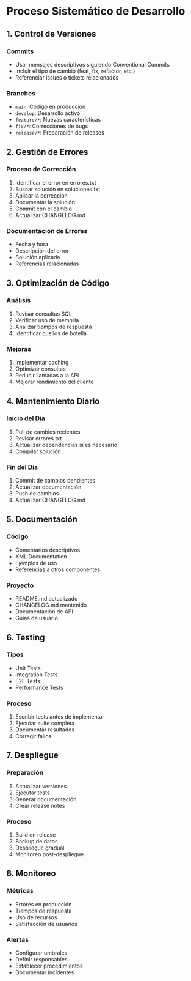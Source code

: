 # Proceso Sistemático de Desarrollo

## 1. Control de Versiones

### Commits
- Usar mensajes descriptivos siguiendo Conventional Commits
- Incluir el tipo de cambio (feat, fix, refactor, etc.)
- Referenciar issues o tickets relacionados

### Branches
- `main`: Código en producción
- `develop`: Desarrollo activo
- `feature/*`: Nuevas características
- `fix/*`: Correcciones de bugs
- `release/*`: Preparación de releases

## 2. Gestión de Errores

### Proceso de Corrección
1. Identificar el error en errores.txt
2. Buscar solución en soluciones.txt
3. Aplicar la corrección
4. Documentar la solución
5. Commit con el cambio
6. Actualizar CHANGELOG.md

### Documentación de Errores
- Fecha y hora
- Descripción del error
- Solución aplicada
- Referencias relacionadas

## 3. Optimización de Código

### Análisis
1. Revisar consultas SQL
2. Verificar uso de memoria
3. Analizar tiempos de respuesta
4. Identificar cuellos de botella

### Mejoras
1. Implementar caching
2. Optimizar consultas
3. Reducir llamadas a la API
4. Mejorar rendimiento del cliente

## 4. Mantenimiento Diario

### Inicio del Día
1. Pull de cambios recientes
2. Revisar errores.txt
3. Actualizar dependencias si es necesario
4. Compilar solución

### Fin del Día
1. Commit de cambios pendientes
2. Actualizar documentación
3. Push de cambios
4. Actualizar CHANGELOG.md

## 5. Documentación

### Código
- Comentarios descriptivos
- XML Documentation
- Ejemplos de uso
- Referencias a otros componentes

### Proyecto
- README.md actualizado
- CHANGELOG.md mantenido
- Documentación de API
- Guías de usuario

## 6. Testing

### Tipos
- Unit Tests
- Integration Tests
- E2E Tests
- Performance Tests

### Proceso
1. Escribir tests antes de implementar
2. Ejecutar suite completa
3. Documentar resultados
4. Corregir fallos

## 7. Despliegue

### Preparación
1. Actualizar versiones
2. Ejecutar tests
3. Generar documentación
4. Crear release notes

### Proceso
1. Build en release
2. Backup de datos
3. Despliegue gradual
4. Monitoreo post-despliegue

## 8. Monitoreo

### Métricas
- Errores en producción
- Tiempos de respuesta
- Uso de recursos
- Satisfacción de usuarios

### Alertas
- Configurar umbrales
- Definir responsables
- Establecer procedimientos
- Documentar incidentes